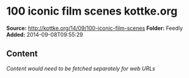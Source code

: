 # 100 iconic film scenes kottke.org

**Source:** http://kottke.org/14/09/100-iconic-film-scenes
**Folder:** Feedly
**Added:** 2014-09-08T09:55:29




## Content
*Content would need to be fetched separately for web URLs*
